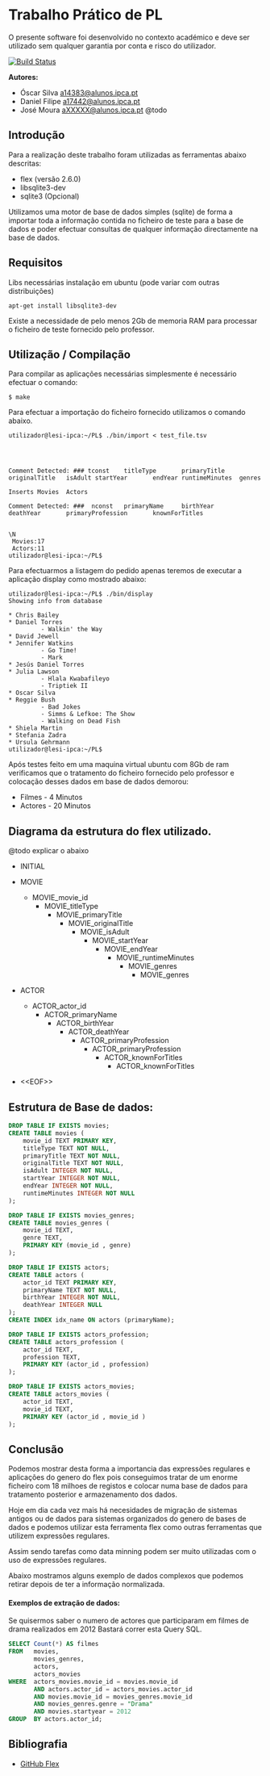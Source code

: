 # Trabalho Prático de PL

O presente software foi desenvolvido no contexto académico e deve ser utilizado sem qualquer garantia por conta e risco do utilizador. 

[![Build Status](https://travis-ci.com/nargotik/PL.svg?token=qNfqiYyxNzmWoPqpyHnZ&branch=master)](https://travis-ci.com/nargotik/PL)

**Autores:** 
- Óscar Silva <a14383@alunos.ipca.pt>
- Daniel Filipe <a17442@alunos.ipca.pt>
- José Moura <aXXXXX@alunos.ipca.pt> @todo

## Introdução
Para a realização deste trabalho foram utilizadas as ferramentas abaixo descritas:
- flex (versão 2.6.0)
- libsqlite3-dev
- sqlite3 (Opcional) 

Utilizamos uma motor de base de dados simples (sqlite) de forma a importar toda a informação contida no ficheiro de teste 
para a base de dados e poder efectuar consultas de qualquer informação directamente na base de dados.

## Requisitos
Libs necessárias instalação em ubuntu (pode variar com outras distribuições)
```shell script
apt-get install libsqlite3-dev
```
Existe a necessidade de pelo menos 2Gb de memoria RAM para processar o ficheiro de teste fornecido pelo professor.
## Utilização / Compilação
Para compilar as aplicações necessárias simplesmente é necessário efectuar o comando:
```shell script
$ make
```

Para efectuar a importação do ficheiro fornecido utilizamos o comando abaixo.
```shell script
utilizador@lesi-ipca:~/PL$ ./bin/import < test_file.tsv




Comment Detected: ### tconst    titleType       primaryTitle    originalTitle   isAdult startYear       endYear runtimeMinutes  genres

Inserts Movies  Actors

Comment Detected: ###  nconst   primaryName     birthYear       deathYear       primaryProfession       knownForTitles


\N
 Movies:17
 Actors:11
utilizador@lesi-ipca:~/PL$
```

Para efectuarmos a listagem do pedido apenas teremos de executar a aplicação display como mostrado abaixo:

```shell script
utilizador@lesi-ipca:~/PL$ ./bin/display
Showing info from database

* Chris Bailey
* Daniel Torres
         - Walkin' the Way
* David Jewell
* Jennifer Watkins
         - Go Time!
         - Mark
* Jesús Daniel Torres
* Julia Lawson
         - Hlala Kwabafileyo
         - Triptiek II
* Oscar Silva
* Reggie Bush
         - Bad Jokes
         - Simms & Lefkoe: The Show
         - Walking on Dead Fish
* Shiela Martin
* Stefania Zadra
* Ursula Gehrmann
utilizador@lesi-ipca:~/PL$ 
```
Após testes feito em uma maquina virtual ubuntu com 8Gb de ram verificamos que o tratamento do ficheiro fornecido pelo professor e colocação desses dados em base de dados demorou:
- Filmes - 4 Minutos
- Actores - 20 Minutos

## Diagrama da estrutura do flex utilizado.
@todo explicar o abaixo

- INITIAL

- MOVIE 
    - MOVIE_movie_id 
        - MOVIE_titleType
            - MOVIE_primaryTitle 
                - MOVIE_originalTitle 
                    - MOVIE_isAdult 
                        - MOVIE_startYear 
                            - MOVIE_endYear 
                                - MOVIE_runtimeMinutes 
                                    - MOVIE_genres 
                                        - MOVIE_genres
- ACTOR
    - ACTOR_actor_id
        - ACTOR_primaryName
            - ACTOR_birthYear
                - ACTOR_deathYear
                    - ACTOR_primaryProfession
                        - ACTOR_primaryProfession
                            - ACTOR_knownForTitles
                                - ACTOR_knownForTitles

- <\<EOF\>>

## Estrutura de Base de dados:
```sql
DROP TABLE IF EXISTS movies;
CREATE TABLE movies (
    movie_id TEXT PRIMARY KEY,
    titleType TEXT NOT NULL,
    primaryTitle TEXT NOT NULL,
    originalTitle TEXT NOT NULL,
    isAdult INTEGER NOT NULL,
    startYear INTEGER NOT NULL,
    endYear INTEGER NOT NULL,
    runtimeMinutes INTEGER NOT NULL
);

DROP TABLE IF EXISTS movies_genres;
CREATE TABLE movies_genres (
    movie_id TEXT,
    genre TEXT,
    PRIMARY KEY (movie_id , genre)
);

DROP TABLE IF EXISTS actors;
CREATE TABLE actors (
    actor_id TEXT PRIMARY KEY,
    primaryName TEXT NOT NULL,
    birthYear INTEGER NOT NULL,
    deathYear INTEGER NULL
);
CREATE INDEX idx_name ON actors (primaryName);

DROP TABLE IF EXISTS actors_profession;
CREATE TABLE actors_profession (
    actor_id TEXT,
    profession TEXT,
    PRIMARY KEY (actor_id , profession)
);

DROP TABLE IF EXISTS actors_movies;
CREATE TABLE actors_movies (
    actor_id TEXT,
    movie_id TEXT,
    PRIMARY KEY (actor_id , movie_id )
);
```

## Conclusão
Podemos mostrar desta forma a importancia das expressões regulares e aplicações do 
genero do flex pois conseguimos tratar de um enorme ficheiro com 18 milhoes de registos e colocar numa base de dados para tratamento posterior e armazenamento dos dados.

Hoje em dia cada vez mais há necesidades de migração de sistemas antigos ou de dados para sistemas organizados do genero de bases de dados e podemos utilizar esta ferramenta flex como outras ferramentas que utilizem expressões regulares.

Assim sendo tarefas como data minning podem ser muito utilizadas com o uso de expressões regulares.

Abaixo mostramos alguns exemplo de dados complexos que podemos retirar depois de ter a informação normalizada.

#### Exemplos de extração de dados:
Se quisermos saber o numero de actores que participaram em filmes de drama realizados em 2012
Bastará correr esta Query SQL.
```sql
SELECT Count(*) AS filmes 
FROM   movies, 
       movies_genres, 
       actors, 
       actors_movies 
WHERE  actors_movies.movie_id = movies.movie_id 
       AND actors.actor_id = actors_movies.actor_id 
       AND movies.movie_id = movies_genres.movie_id 
       AND movies_genres.genre = "Drama" 
       AND movies.startyear = 2012 
GROUP  BY actors.actor_id; 
```


## Bibliografia
- [GitHub Flex](https://github.com/westes/flex)


